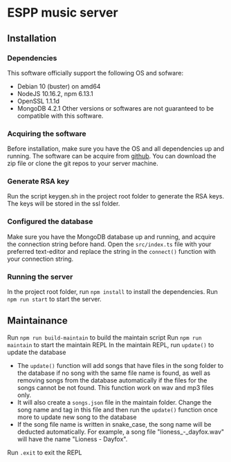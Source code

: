 # ESPP music server

## Installation
### Dependencies
This software officially support the following OS and sofware:
* Debian 10 (buster) on amd64
* NodeJS 10.16.2, npm 6.13.1
* OpenSSL 1.1.1d
* MongoDB 4.2.1
Other versions or softwares are not guaranteed to be compatible with this software.
### Acquiring the software
Before installation, make sure you have the OS and all dependencies up and running.
The software can be acquire from [github](https://github.com/VAMK-embedded-project-2019A/Backend "Backend").
You can download the zip file or clone the git repos to your server machine.
### Generate RSA key
Run the script keygen.sh in the project root folder to generate the RSA keys. The keys will be stored in the ssl folder.
### Configured the database
Make sure you have the MongoDB database up and running, and acquire the connection string before hand.
Open the `src/index.ts` file with your preferred text-editor and replace the string in the `connect()` function with your connection string.
### Running the server
In the project root folder, run `npm install` to install the dependencies.
Run `npm run start` to start the server.
## Maintainance
Run `npm run build-maintain` to build the maintain script
Run `npm run maintain` to start the maintain REPL
In the maintain REPL, run `update()` to update the database
* The `update()` function will add songs that have files in the song folder to the database if no song with the same file name is found, as well as removing songs from the database automatically if the files for the songs cannot be not found. This function work on wav and mp3 files only.
* It will also create a `songs.json` file in the maintain folder. Change the song name and tag in this file and then run the `update()` function once more to update new song to the database
* If the song file name is written in snake_case, the song name will be deducted automatically. For example, a song file "lioness\_-\_dayfox.wav" will have the name "Lioness - Dayfox".

Run `.exit` to exit the REPL
